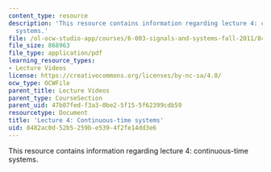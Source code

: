 ```yaml
---
content_type: resource
description: 'This resource contains information regarding lecture 4: continuous-time
  systems.'
file: /ol-ocw-studio-app/courses/6-003-signals-and-systems-fall-2011/8482ac0d52b5259be5394f2fe14dd3e6_MIT6_003F11_lec04.pdf
file_size: 868963
file_type: application/pdf
learning_resource_types:
- Lecture Videos
license: https://creativecommons.org/licenses/by-nc-sa/4.0/
ocw_type: OCWFile
parent_title: Lecture Videos
parent_type: CourseSection
parent_uid: 47b07fed-f3a3-0be2-5f15-5f62399cdb59
resourcetype: Document
title: 'Lecture 4: Continuous-time systems'
uid: 8482ac0d-52b5-259b-e539-4f2fe14dd3e6
---
```

This resource contains information regarding lecture 4: continuous-time systems.